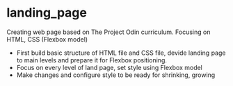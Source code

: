# landing_page
Creating web page based on The Project Odin curriculum. Focusing on HTML, CSS (Flexbox model)

+ First build basic structure of HTML file and CSS file, devide landing page to main levels and prepare it for Flexbox positioning.
+ Focus on every level of land page, set style using Flexbox model
+ Make changes and configure style to be ready for shrinking, growing